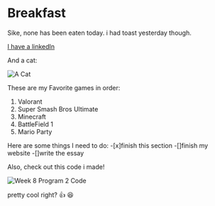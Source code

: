 # Breakfast

Sike, none has been eaten today. i had toast yesterday though.

[I have a linkedIn](https://www.linkedin.com/in/jake-sharples-4a5960222/)

And a cat:

![A Cat](https://www.google.com/url?sa=i&url=https%3A%2F%2Fgithub.com%2Foctocat&psig=AOvVaw1SXALb9HJ-rG4lmCr_LvI4&ust=1638959663247000&source=images&cd=vfe&ved=0CAsQjRxqFwoTCNDp1da-0fQCFQAAAAAdAAAAABAD)

These are my Favorite games in order:
1. Valorant
2. Super Smash Bros Ultimate
3. Minecraft
4. BattleField 1
5. Mario Party

Here are some things I need to do:
-[x]finish this section
-[]finish my website
-[]write the essay

Also, check out this code i made!

![Week 8 Program 2 Code](https://github.com/SharplesJ/GEC/blob/main/Week8_Program3/W8P3_Code.PNG)

pretty cool right? :+1: 😆
